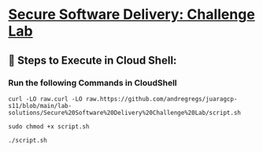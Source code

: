 # [Secure Software Delivery: Challenge Lab](https://www.cloudskillsboost.google/course_templates/1164/labs/509866)


## 🚀 **Steps to Execute in Cloud Shell:** 
### Run the following Commands in CloudShell
```
curl -LO raw.curl -LO raw.https://github.com/andregregs/juaragcp-s11/blob/main/lab-solutions/Secure%20Software%20Delivery%20Challenge%20Lab/script.sh

sudo chmod +x script.sh

./script.sh
```